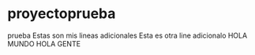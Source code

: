 # proyectoprueba
prueba
Estas son mis lineas adicionales
Esta es otra line adicionalo
HOLA MUNDO
HOLA GENTE
